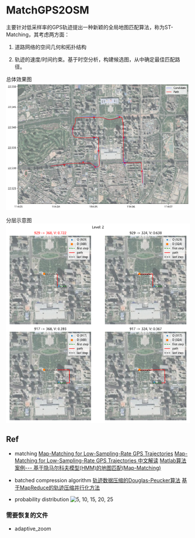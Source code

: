 # MatchGPS2OSM

主要针对低采样率的GPS轨迹提出一种新颖的全局地图匹配算法，称为ST-Matching，其考虑两方面：

1. 道路网络的空间几何和拓扑结构

2. 轨迹的速度/时间约束。基于时空分析，构建候选图，从中确定最佳匹配路径。

总体效果图
![效果示意图](.fig/map_matching_futian.png)

分层示意图
![分层示意图](.fig/map_matching.png)

## Ref

- matching
[Map-Matching for Low-Sampling-Rate GPS Trajectories](https://www.microsoft.com/en-us/research/publication/map-matching-for-low-sampling-rate-gps-trajectories/)
[Map-Matching for Low-Sampling-Rate GPS Trajectories 中文解读](https://blog.csdn.net/qq_43281895/article/details/103145327)
[Matlab算法案例--- 基于隐马尔科夫模型(HMM)的地图匹配(Map-Matching)](https://zhuanlan.zhihu.com/p/108804163)

- batched compression algorithm
[轨迹数据压缩的Douglas-Peucker算法](https://zhuanlan.zhihu.com/p/136286488)
[基于MapReduce的轨迹压缩并行化方法](http://www.xml-data.org/JSJYY/2017-5-1282.htm)

- probability distribution
  ![5, 10, 15, 20, 25]('.fig/observ_prob_distribution.png')

### 需要恢复的文件

- adaptive_zoom
